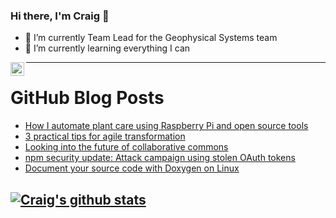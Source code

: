 ### Hi there, I'm Craig 👋

<!--
**CraigTeelFugro/CraigTeelFugro** is a ✨ _special_ ✨ repository because its `README.md` (this file) appears on your GitHub profile.

Here are some ideas to get you started:
-->

- 🔭 I’m currently Team Lead for the Geophysical Systems team
- 🌱 I’m currently learning everything I can

[<img align="left" alt="Craig Teel | LinkedIn" width="22px" src="https://cdn.jsdelivr.net/npm/simple-icons@v3/icons/linkedin.svg" />][linkedin]

---

# GitHub Blog Posts

<!-- BLOG-POST-LIST:START -->
- [How I automate plant care using Raspberry Pi and open source tools](https://opensource.com/article/22/5/plant-care)
- [3 practical tips for agile transformation](https://opensource.com/article/22/5/practical-tips-agile)
- [Looking into the future of collaborative commons](https://opensource.com/open-organization/22/5/looking-future-collaborative-commons)
- [npm security update: Attack campaign using stolen OAuth tokens](https://github.blog/2022-05-26-npm-security-update-oauth-tokens/)
- [Document your source code with Doxygen on Linux](https://opensource.com/article/22/5/document-source-code-doxygen-linux)
<!-- BLOG-POST-LIST:END -->

## [![Craig's github stats](https://github-readme-stats.vercel.app/api?username=craigteelfugro)](https://github.com/anuraghazra/github-readme-stats)


[linkedin]: https://linkedin.com/in/craig-teel-b8786771
